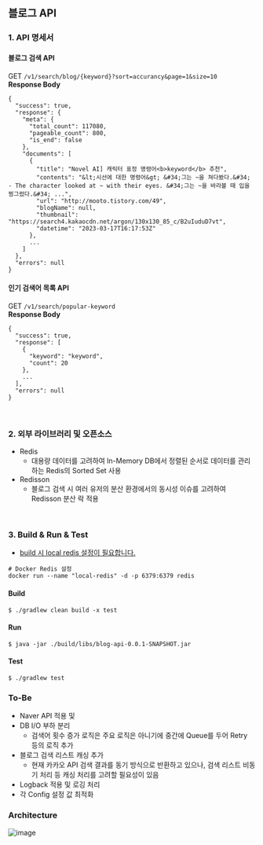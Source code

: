 ## 블로그 API

### 1. API 명세서
#### 블로그 검색 API
GET `/v1/search/blog/{keyword}?sort=accurancy&page=1&size=10`  
**Response Body**
```
{
  "success": true,
  "response": {
    "meta": {
      "total_count": 117080,
      "pageable_count": 800,
      "is_end": false
    },
    "documents": [
      {
        "title": "Novel AI] 캐릭터 표정 명령어<b>keyword</b> 추천",
        "contents": "&lt;시선에 대한 명령어&gt; &#34;그는 ~을 쳐다봤다.&#34; - The character looked at ~ with their eyes. &#34;그는 ~을 바라볼 때 입을 찡그렸다.&#34; ...",
        "url": "http://mooto.tistory.com/49",
        "blogName": null,
        "thumbnail": "https://search4.kakaocdn.net/argon/130x130_85_c/B2uIuduD7vt",
        "datetime": "2023-03-17T16:17:53Z"
      },
      ...
    ]
  },
  "errors": null
}
```

#### 인기 검색어 목록 API
GET `/v1/search/popular-keyword`  
**Response Body**
```
{
  "success": true,
  "response": [
    {
      "keyword": "keyword",
      "count": 20
    },
    ...
  ],
  "errors": null
}
```

<br>

### 2. 외부 라이브러리 및 오픈소스
- Redis
  - 대용량 데이터를 고려하여 In-Memory DB에서 정렬된 순서로 데이터를 관리하는 Redis의 Sorted Set 사용
- Redisson
  - 블로그 검색 시 여러 유저의 분산 환경에서의 동시성 이슈를 고려하여 Redisson 분산 락 적용

<br>

### 3. Build & Run & Test
- <u>build 시 local redis 설정이 필요합니다.</u>
```shell
# Docker Redis 설정
docker run --name "local-redis" -d -p 6379:6379 redis
```

#### Build
`$ ./gradlew clean build -x test`

#### Run
`$ java -jar ./build/libs/blog-api-0.0.1-SNAPSHOT.jar` 

#### Test
`$ ./gradlew test`

### To-Be
- Naver API 적용 및 
- DB I/O 부하 분리
  - 검색어 횟수 증가 로직은 주요 로직은 아니기에 중간에 Queue를 두어 Retry 등의 로직 추가
- 블로그 검색 리스트 캐싱 추가
  - 현재 카카오 API 검색 결과를 동기 방식으로 반환하고 있으나, 검색 리스트 비동기 처리 등 캐싱 처리를 고려할 필요성이 있음
- Logback 적용 및 로깅 처리
- 각 Config 설정 값 최적화

### Architecture
![image](https://user-images.githubusercontent.com/50076031/226584465-e304e488-da1d-478b-99ab-d3b21aeb337d.png)

